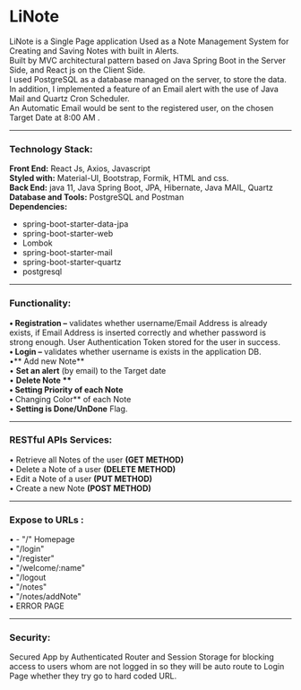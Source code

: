 # LiNote

LiNote is a Single Page application Used as a Note Management System for Creating and Saving Notes with built in Alerts.   <br>
Built by MVC architectural pattern based on Java Spring Boot in the Server Side, and React js on the Client Side.   <br>
I used PostgreSQL as a database managed on the server, to store the data. <br>
In addition, I implemented a feature of an Email alert with the use of Java Mail and Quartz Cron Scheduler. <br>
An Automatic Email would be sent to the registered user, on the chosen Target Date at 8:00 AM .

---

### Technology Stack:
**Front End:** React Js, Axios, Javascript <br>
**Styled with:** Material-UI, Bootstrap, Formik, HTML and css.  <br>
**Back End:** java 11, Java Spring Boot, JPA, Hibernate, Java MAIL, Quartz  <br>
**Database and Tools:**  PostgreSQL and Postman  <br>
**Dependencies:**  
- spring-boot-starter-data-jpa
- spring-boot-starter-web
- Lombok
- spring-boot-starter-mail
- spring-boot-starter-quartz
- postgresql

---

### Functionality:
**• Registration –** validates whether username/Email Address is already exists, if Email Address is inserted correctly and whether password is strong enough.  User Authentication Token stored for the user in success. <br>
**• Login –** validates whether username is exists in the application DB. <br>
•** Add new Note** <br>
• **Set an alert** (by email) to the Target date <br>
• **Delete Note ** <br>
• **Setting Priority** of each Note <br>
•** Changing Color** of each Note <br>
• **Setting is Done/UnDone** Flag. <br>

---

### RESTful APIs Services:
•	Retrieve all Notes of the user **(GET METHOD)** <br>
•	Delete a Note of a user **(DELETE METHOD)** <br>
•	Edit a Note of a user **(PUT METHOD)** <br>
•	Create a new Note **(POST METHOD)** <br>

---

### Expose to URLs :
•	 - "/" Homepage <br>
•	"/login" <br>
•	"/register" <br>
•	"/welcome/:name" <br>
•	"/logout  <br>
•	"/notes" <br>
•	"/notes/addNote" <br>
•	ERROR PAGE <br>

---

### Security:
Secured App by Authenticated Router and Session Storage for blocking access to users whom are not logged in so they will be auto route to Login Page whether they try go to hard coded URL. 


